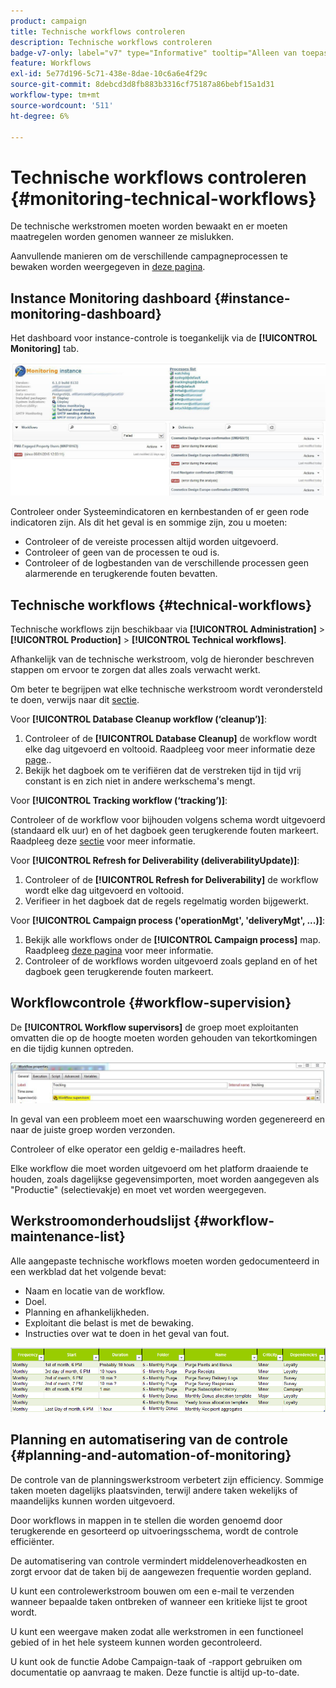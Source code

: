 ```yaml
---
product: campaign
title: Technische workflows controleren
description: Technische workflows controleren
badge-v7-only: label="v7" type="Informative" tooltip="Alleen van toepassing op Campaign Classic v7"
feature: Workflows
exl-id: 5e77d196-5c71-438e-8dae-10c6a6e4f29c
source-git-commit: 8debcd3d8fb883b3316cf75187a86bebf15a1d31
workflow-type: tm+mt
source-wordcount: '511'
ht-degree: 6%

---
```


# Technische workflows controleren {#monitoring-technical-workflows}



De technische werkstromen moeten worden bewaakt en er moeten maatregelen worden genomen wanneer ze mislukken.

Aanvullende manieren om de verschillende campagneprocessen te bewaken worden weergegeven in [deze pagina](../../production/using/monitoring-guidelines.md).

## Instance Monitoring dashboard {#instance-monitoring-dashboard}

Het dashboard voor instance-controle is toegankelijk via de **[!UICONTROL Monitoring]** tab.

![](assets/monitoring_technical_workflows1.png)

Controleer onder Systeemindicatoren en kernbestanden of er geen rode indicatoren zijn. Als dit het geval is en sommige zijn, zou u moeten:

* Controleer of de vereiste processen altijd worden uitgevoerd.
* Controleer of geen van de processen te oud is.
* Controleer of de logbestanden van de verschillende processen geen alarmerende en terugkerende fouten bevatten.

## Technische workflows {#technical-workflows}

Technische workflows zijn beschikbaar via **[!UICONTROL Administration]** > **[!UICONTROL Production]** > **[!UICONTROL Technical workflows]**.

Afhankelijk van de technische werkstroom, volg de hieronder beschreven stappen om ervoor te zorgen dat alles zoals verwacht werkt.

Om beter te begrijpen wat elke technische werkstroom wordt verondersteld te doen, verwijs naar dit [sectie](about-technical-workflows.md).

Voor **[!UICONTROL Database Cleanup workflow (‘cleanup’)]**:

1. Controleer of de **[!UICONTROL Database Cleanup]** de workflow wordt elke dag uitgevoerd en voltooid. Raadpleeg voor meer informatie deze [page](../../production/using/database-cleanup-workflow.md)..
1. Bekijk het dagboek om te verifiëren dat de verstreken tijd in tijd vrij constant is en zich niet in andere werkschema&#39;s mengt.

Voor **[!UICONTROL Tracking workflow (‘tracking’)]**:

Controleer of de workflow voor bijhouden volgens schema wordt uitgevoerd (standaard elk uur) en of het dagboek geen terugkerende fouten markeert. Raadpleeg deze [sectie](delivery.md) voor meer informatie.

Voor **[!UICONTROL Refresh for Deliverability (deliverabilityUpdate)]**:

1. Controleer of de **[!UICONTROL Refresh for Deliverability]** de workflow wordt elke dag uitgevoerd en voltooid.
1. Verifieer in het dagboek dat de regels regelmatig worden bijgewerkt.

Voor **[!UICONTROL Campaign process ('operationMgt', 'deliveryMgt', ...)]**:

1. Bekijk alle workflows onder de **[!UICONTROL Campaign process]** map. Raadpleeg [deze pagina](about-technical-workflows.md) voor meer informatie.
1. Controleer of de workflows worden uitgevoerd zoals gepland en of het dagboek geen terugkerende fouten markeert.

## Workflowcontrole {#workflow-supervision}

De **[!UICONTROL Workflow supervisors]** de groep moet exploitanten omvatten die op de hoogte moeten worden gehouden van tekortkomingen en die tijdig kunnen optreden.

![](assets/monitoring_technical_workflows3.png)

In geval van een probleem moet een waarschuwing worden gegenereerd en naar de juiste groep worden verzonden.

Controleer of elke operator een geldig e-mailadres heeft.

Elke workflow die moet worden uitgevoerd om het platform draaiende te houden, zoals dagelijkse gegevensimporten, moet worden aangegeven als &quot;Productie&quot; (selectievakje) en moet vet worden weergegeven.

## Werkstroomonderhoudslijst {#workflow-maintenance-list}

Alle aangepaste technische workflows moeten worden gedocumenteerd in een werkblad dat het volgende bevat:

* Naam en locatie van de workflow.
* Doel.
* Planning en afhankelijkheden.
* Exploitant die belast is met de bewaking.
* Instructies over wat te doen in het geval van fout.

![](assets/monitoring_technical_workflows4.png)

## Planning en automatisering van de controle {#planning-and-automation-of-monitoring}

De controle van de planningswerkstroom verbetert zijn efficiency. Sommige taken moeten dagelijks plaatsvinden, terwijl andere taken wekelijks of maandelijks kunnen worden uitgevoerd.

Door workflows in mappen in te stellen die worden genoemd door terugkerende en gesorteerd op uitvoeringsschema, wordt de controle efficiënter.

De automatisering van controle vermindert middelenoverheadkosten en zorgt ervoor dat de taken bij de aangewezen frequentie worden gepland.

U kunt een controlewerkstroom bouwen om een e-mail te verzenden wanneer bepaalde taken ontbreken of wanneer een kritieke lijst te groot wordt.

U kunt een weergave maken zodat alle werkstromen in een functioneel gebied of in het hele systeem kunnen worden gecontroleerd.

U kunt ook de functie Adobe Campaign-taak of -rapport gebruiken om documentatie op aanvraag te maken. Deze functie is altijd up-to-date.
